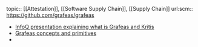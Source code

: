 topic:: [[Attestation]], [[Software Supply Chain]], [[Supply Chain]]
url:scm:: https://github.com/grafeas/grafeas

- [InfoQ presentation explaining what is Grafeas and Kritis](https://www.infoq.com/presentations/supply-grafeas-kritis/)
- [Grafeas concepts and primitives](https://github.com/grafeas/grafeas/blob/master/docs/grafeas_concepts.md)
-